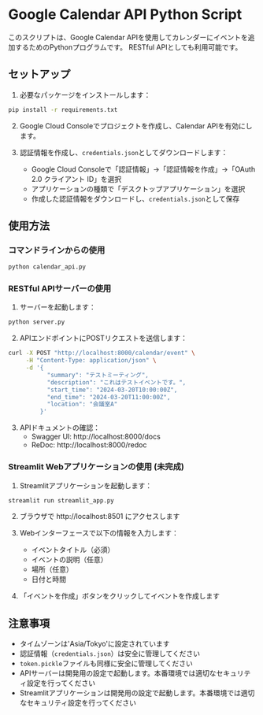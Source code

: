 # Google Calendar API Python Script

このスクリプトは、Google Calendar APIを使用してカレンダーにイベントを追加するためのPythonプログラムです。
RESTful APIとしても利用可能です。

## セットアップ

1. 必要なパッケージをインストールします：
```bash
pip install -r requirements.txt
```

2. Google Cloud Consoleでプロジェクトを作成し、Calendar APIを有効にします。

3. 認証情報を作成し、`credentials.json`としてダウンロードします：
   - Google Cloud Consoleで「認証情報」→「認証情報を作成」→「OAuth 2.0 クライアント ID」を選択
   - アプリケーションの種類で「デスクトップアプリケーション」を選択
   - 作成した認証情報をダウンロードし、`credentials.json`として保存

## 使用方法

### コマンドラインからの使用

```bash
python calendar_api.py
```

### RESTful APIサーバーの使用

1. サーバーを起動します：
```bash
python server.py
```

2. APIエンドポイントにPOSTリクエストを送信します：
```bash
curl -X POST "http://localhost:8000/calendar/event" \
     -H "Content-Type: application/json" \
     -d '{
           "summary": "テストミーティング",
           "description": "これはテストイベントです。",
           "start_time": "2024-03-20T10:00:00Z",
           "end_time": "2024-03-20T11:00:00Z",
           "location": "会議室A"
         }'
```

3. APIドキュメントの確認：
   - Swagger UI: http://localhost:8000/docs
   - ReDoc: http://localhost:8000/redoc

### Streamlit Webアプリケーションの使用 (未完成)

1. Streamlitアプリケーションを起動します：
```bash
streamlit run streamlit_app.py
```

2. ブラウザで http://localhost:8501 にアクセスします

3. Webインターフェースで以下の情報を入力します：
   - イベントタイトル（必須）
   - イベントの説明（任意）
   - 場所（任意）
   - 日付と時間

4. 「イベントを作成」ボタンをクリックしてイベントを作成します

## 注意事項

- タイムゾーンは'Asia/Tokyo'に設定されています
- 認証情報（`credentials.json`）は安全に管理してください
- `token.pickle`ファイルも同様に安全に管理してください
- APIサーバーは開発用の設定で起動します。本番環境では適切なセキュリティ設定を行ってください
- Streamlitアプリケーションは開発用の設定で起動します。本番環境では適切なセキュリティ設定を行ってください